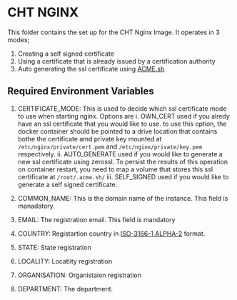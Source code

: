 # CHT NGINX

This folder contains the set up for the CHT Nginx Image.  It operates in 3 modes;

1. Creating a self signed certificate
2. Using a certificate that is already issued by a certification authority
3. Auto generating the ssl certificate using [ACME.sh](https://github.com/acmesh-official/acme.sh)

## Required Environment Variables

1. CERTIFICATE_MODE: This is used to decide which ssl certificate mode to use when starting nginx. Options are
        i. OWN_CERT used if you alredy have an ssl certificate that you would like to use. to use this option, the docker container should be pointed to a drive location that contains bothe the certificate amd private key mounted at `/etc/nginx/private/cert.pem` and `/etc/nginx/private/key.pem` respectively.
        ii. AUTO_GENERATE used if you would like to generate a new ssl certificate using zerossl. To persist the results of this operation on container restart, you need  to map a volume that stores this ssl certificate at `/root/.acme.sh/`
        iii. SELF_SIGNED used if you would like to generate a self signed certificate.

2. COMMON_NAME: This is the domain name of the instance. This field is manadatory.
3. EMAIL:  The registration email. This field is mandatory
4. COUNTRY: Registartion country in [ISO-3166-1 ALPHA-2](https://en.wikipedia.org/wiki/ISO_3166-1_alpha-2) format.
5. STATE: State registration
6. LOCALITY: Locatlity registration
7. ORGANISATION: Organistaion registration
8. DEPARTMENT: The department.
